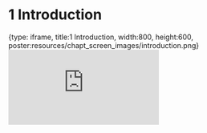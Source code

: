 # 1 Introduction
 
{type: iframe, title:1 Introduction, width:800, height:600, poster:resources/chapt_screen_images/introduction.png}
![](https://griffithlab.github.io/CIVIC_SVI_Course/no_toc/introduction.html)
 

 
